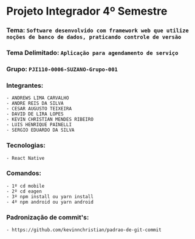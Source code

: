 # Projeto Integrador 4º Semestre

### Tema: `Software desenvolvido com framework web que utilize noções de banco de dados, praticando controle de versão`
### Tema Delimitado: `Aplicação para agendamento de serviço`
### Grupo: `PJI110-0006-SUZANO-Grupo-001`
### Integrantes:
    - ANDREWS LIMA CARVALHO
    - ANDRE REIS DA SILVA
    - CESAR AUGUSTO TEIXEIRA
    - DAVID DE LIRA LOPES
    - KEVIN CHRISTIAN MENDES RIBEIRO
    - LUIS HENRIQUE PAINELLI
    - SERGIO EDUARDO DA SILVA

### Tecnologias:
    - React Native
  
### Comandos:
    - 1º cd mobile
    - 2º cd eagen
    - 3º npm install ou yarn install
    - 4º npm android ou yarn android

### Padronização de commit's:
    - https://github.com/kevinnchristian/padrao-de-git-commit